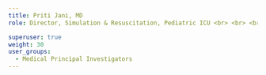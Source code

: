 ```yaml
---
title: Priti Jani, MD
role: Director, Simulation & Resuscitation, Pediatric ICU <br> <br> <br> Assistant Professor of Pediatrics,  Section of Critical Care <br> The University of Chicago Medicine <br> Comer Children's Hospital

superuser: true
weight: 30
user_groups:
  - Medical Principal Investigators
---
```

